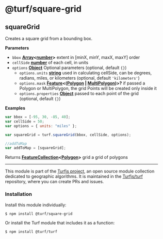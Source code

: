 # @turf/square-grid

<!-- Generated by documentation.js. Update this documentation by updating the source code. -->

## squareGrid

Creates a square grid from a bounding box.

**Parameters**

- `bbox` **[Array](https://developer.mozilla.org/docs/Web/JavaScript/Reference/Global_Objects/Array)&lt;[number](https://developer.mozilla.org/docs/Web/JavaScript/Reference/Global_Objects/Number)>** extent in [minX, minY, maxX, maxY] order
- `cellSide` **[number](https://developer.mozilla.org/docs/Web/JavaScript/Reference/Global_Objects/Number)** of each cell, in units
- `options` **[Object](https://developer.mozilla.org/docs/Web/JavaScript/Reference/Global_Objects/Object)** Optional parameters (optional, default `{}`)
  - `options.units` **[string](https://developer.mozilla.org/docs/Web/JavaScript/Reference/Global_Objects/String)** used in calculating cellSide, can be degrees,
    radians, miles, or kilometers (optional, default `'kilometers'`)
  - `options.mask` **[Feature](https://tools.ietf.org/html/rfc7946#section-3.2)&lt;([Polygon](https://tools.ietf.org/html/rfc7946#section-3.1.6) \| [MultiPolygon](https://tools.ietf.org/html/rfc7946#section-3.1.7))>?** if passed a Polygon or MultiPolygon,
    the grid Points will be created only inside it
  - `options.properties` **[Object](https://developer.mozilla.org/docs/Web/JavaScript/Reference/Global_Objects/Object)** passed to each point of the grid (optional, default `{}`)

**Examples**

```javascript
var bbox = [-95, 30, -85, 40];
var cellSide = 50;
var options = { units: "miles" };

var squareGrid = turf.squareGrid(bbox, cellSide, options);

//addToMap
var addToMap = [squareGrid];
```

Returns **[FeatureCollection](https://tools.ietf.org/html/rfc7946#section-3.3)&lt;[Polygon](https://tools.ietf.org/html/rfc7946#section-3.1.6)>** grid a grid of polygons

<!-- This file is automatically generated. Please don't edit it directly:
if you find an error, edit the source file (likely index.js), and re-run
./scripts/generate-readmes in the turf project. -->

---

This module is part of the [Turfjs project](http://turfjs.org/), an open source
module collection dedicated to geographic algorithms. It is maintained in the
[Turfjs/turf](https://github.com/Turfjs/turf) repository, where you can create
PRs and issues.

### Installation

Install this module individually:

```sh
$ npm install @turf/square-grid
```

Or install the Turf module that includes it as a function:

```sh
$ npm install @turf/turf
```
